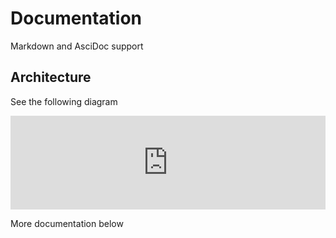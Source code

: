 # Documentation

Markdown and AsciDoc support

##  Architecture

See the following diagram

<iframe id="myEmbeddedDiagram" src="http://localhost:8086/embed/1?diagram=System_Landscape&diagramSelector=false&iframe=myEmbeddedDiagram" width="100%" marginwidth="0" marginheight="0" frameborder="0" scrolling="no" allowfullscreen="true"></iframe>

<script type="text/javascript" src="http://localhost:8086/static/js/structurizr-embed.js"></script>

More documentation below